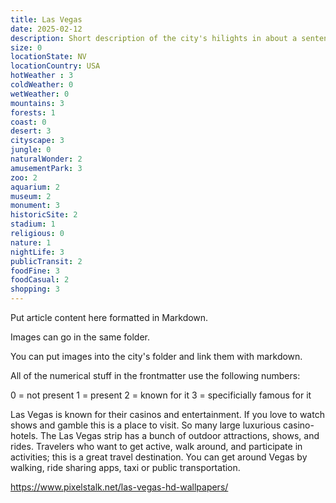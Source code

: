```yaml
---
title: Las Vegas
date: 2025-02-12
description: Short description of the city's hilights in about a sentence.
size: 0
locationState: NV
locationCountry: USA
hotWeather : 3
coldWeather: 0
wetWeather: 0
mountains: 3
forests: 1
coast: 0
desert: 3
cityscape: 3
jungle: 0
naturalWonder: 2
amusementPark: 3
zoo: 2
aquarium: 2
museum: 2
monument: 3
historicSite: 2
stadium: 1
religious: 0
nature: 1
nightLife: 3
publicTransit: 2
foodFine: 3
foodCasual: 2
shopping: 3
---
```


Put article content here formatted in Markdown.

Images can go in the same folder.

You can put images into the city's folder and link them with markdown.

All of the numerical stuff in the frontmatter use the following numbers:

0 = not present
1 = present
2 = known for it
3 = specificially famous for it


Las Vegas is known for their casinos and entertainment. If you love to watch shows and gamble this is a place to visit. So many large luxurious casino-hotels. The Las Vegas strip has a bunch of outdoor attractions, shows, and rides. Travelers who want to get active, walk around, and participate in activities; this is a great travel destination. You can get around Vegas by walking, ride sharing apps, taxi or public transportation. 

https://www.pixelstalk.net/las-vegas-hd-wallpapers/

